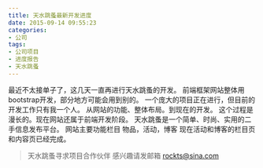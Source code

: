 ```yaml
---
title: 天水跳蚤最新开发进度
date: 2015-09-14 09:55:23
categories:
- 公司
tags:
- 公司项目
- 进度报告
- 天水跳蚤
---
```

最近不太接单子了，这几天一直再进行天水跳蚤的开发。
前端框架网站整体用bootstrap开发，部分地方可能会用到别的。
一个庞大的项目正在进行，但目前的开发工作只有我一个人。
从网站的功能、整体布局。到现在的开发。
这个过程是漫长的。现在网站还属于前端开发阶段。
天水跳蚤是一个简单、时尚、实用的二手信息发布平台。
网站主要功能栏目 物品，活动，博客
现在活动和博客的栏目页和内容页已经完成。
> 天水跳蚤寻求项目合作伙伴
> 感兴趣请发邮箱 <rockts@sina.com>
